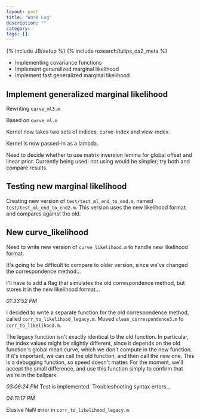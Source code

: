 ```yaml
---
layout: post
title: "Work Log"
description: ""
category: 
tags: []
---
```

{% include JB/setup %}
{% include research/tulips_da2_meta %}

* Implementing covariance functions
* Implement generalized marginal likelihood
* Implement fast generalized marginal likelihood



Implement generalized marginal likelihood
----------------
Rewriting `curve_ml3.m`

Based on `curve_ml.m`

Kernel now takes two sets of indices, curve-index and view-index.

Kernel is now passed-in as a lambda.

Need to decide whether to use matrix inversion lemma for global offset and linear prior.  Currently being used;  not using would be simpler; try both and compare results.

Testing new marginal likelihood
-----------------------------
Creating new version of `test/test_ml_end_to_end.m`, named `test/test_ml_end_to_end2.m`.  This version uses the new likelihood format, and compares against the old.


New curve_likelihood
-----------------------
Need to write new version of `curve_likelihood.m` to handle new likelihood format.

It's going to be difficult to compare to older version, since we've changed the correspondence method...

I'll have to add a flag that simulates the old correspondence method, but stores it in the new likelihood format...

*01:33:52 PM*

I decided to write a separate function for the old correspondence method, called `corr_to_likelihood_legacy.m`.  Moved `clean_correspondence3.m` to `corr_to_likelihood.m`.

The legacy function isn't exactly identical to the old function.  In particular, the index values might be slightly different, since it depends on the old function's global mean curve, which we don't compute in the new function.  If it's important, we can call the old function, and then call the new one.  This is a debugging function, so speed doesn't matter. For the moment, we'll accept the small difference, and use this function simply to confirm that we're in the ballpark.

*03:06:24 PM*
Test is implemented.  Troubleshooting syntax errors...

*04:11:17 PM*

Elusive NaN error in `corr_to_likelihood_legacy.m`.

